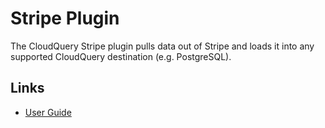 # Stripe Plugin

The CloudQuery Stripe plugin pulls data out of Stripe and loads it into any supported CloudQuery destination (e.g. PostgreSQL).

## Links

- [User Guide](https://docs.cloudquery.io/docs/plugins/sources/stripe/overview)
